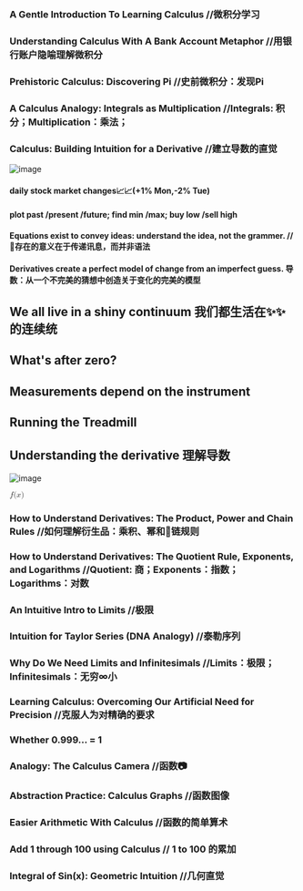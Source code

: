 ### A Gentle Introduction To Learning Calculus //微积分学习
### Understanding Calculus With A Bank Account Metaphor  //用银行账户隐喻理解微积分
### Prehistoric Calculus: Discovering Pi //史前微积分：发现Pi
### A Calculus Analogy: Integrals as Multiplication  //Integrals: 积分；Multiplication：乘法；
### Calculus: Building Intuition for a Derivative  //建立导数的直觉

![image](https://user-images.githubusercontent.com/31954987/196173957-669f2bf9-370a-403d-9a38-f757c9f783ce.png)
#### daily stock market changes📈📈(+1% Mon,-2% Tue)
#### plot past /present /future; find min /max; buy low /sell high
#### Equations exist to convey ideas: understand the idea, not the grammer. //🟰存在的意义在于传递讯息，而并非语法

#### **Derivatives create a perfect model of change from an imperfect guess.** 导数：从一个不完美的猜想中创造关于**变化**的完美的模型

## We all live in a shiny continuum 我们都生活在✨✨的连续统
## What's after zero?
## Measurements depend on the instrument
## Running the Treadmill
## Understanding the derivative 理解导数
![image](https://user-images.githubusercontent.com/31954987/196179897-3c2f5cec-d138-46eb-9409-51222360d597.png)

<math xmlns="http://www.w3.org/1998/Math/MathML">
  <mi>f</mi>
  <mo stretchy="false">(</mo>
  <mi>x</mi>
  <mo stretchy="false">)</mo>
</math>


### How to Understand Derivatives: The Product, Power and Chain Rules  //如何理解衍生品：乘积、幂和🔗链规则
### How to Understand Derivatives: The Quotient Rule, Exponents, and Logarithms  //Quotient: 商；Exponents：指数； Logarithms：对数
### An Intuitive Intro to Limits //极限
### Intuition for Taylor Series (DNA Analogy) //泰勒序列 
### Why Do We Need Limits and Infinitesimals //Limits：极限；Infinitesimals：无穷∞小
### Learning Calculus: Overcoming Our Artificial Need for Precision  //克服人为对精确的要求
### Whether 0.999... = 1
### Analogy: The Calculus Camera //函数📷
### Abstraction Practice: Calculus Graphs //函数图像
### Easier Arithmetic With Calculus //函数的简单算术
### Add 1 through 100 using Calculus // 1 to 100 的累加
### Integral of Sin(x): Geometric Intuition //几何直觉
